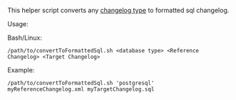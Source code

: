 This helper script converts any [changelog type](https://docs.liquibase.com/concepts/changelogs/working-with-changelogs.html) to formatted sql changelog.

Usage:

Bash/Linux:
```console
/path/to/convertToFormattedSql.sh <database type> <Reference Changelog> <Target Changelog>
```

Example:
```console
/path/to/convertToFormattedSql.sh 'postgresql' myReferenceChangelog.xml myTargetChangelog.sql
```
